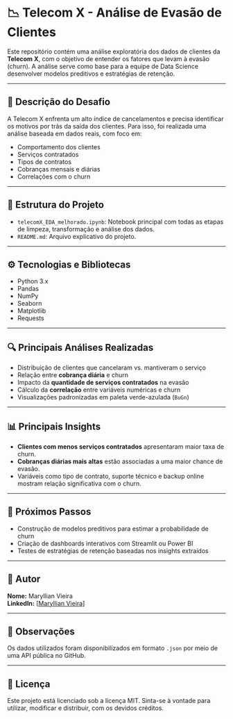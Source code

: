 # 📉 Telecom X - Análise de Evasão de Clientes

Este repositório contém uma análise exploratória dos dados de clientes da **Telecom X**, com o objetivo de entender os fatores que levam à evasão (churn). A análise serve como base para a equipe de Data Science desenvolver modelos preditivos e estratégias de retenção.

---

## 📌 Descrição do Desafio

A Telecom X enfrenta um alto índice de cancelamentos e precisa identificar os motivos por trás da saída dos clientes. Para isso, foi realizada uma análise baseada em dados reais, com foco em:

- Comportamento dos clientes
- Serviços contratados
- Tipos de contratos
- Cobranças mensais e diárias
- Correlações com o churn

---

## 📁 Estrutura do Projeto

- `telecomX_EDA_melhorado.ipynb`: Notebook principal com todas as etapas de limpeza, transformação e análise dos dados.
- `README.md`: Arquivo explicativo do projeto.

---

## ⚙️ Tecnologias e Bibliotecas

- Python 3.x
- Pandas
- NumPy
- Seaborn
- Matplotlib
- Requests

---

## 🔍 Principais Análises Realizadas

- Distribuição de clientes que cancelaram vs. mantiveram o serviço
- Relação entre **cobrança diária** e churn
- Impacto da **quantidade de serviços contratados** na evasão
- Cálculo da **correlação** entre variáveis numéricas e churn
- Visualizações padronizadas em paleta verde-azulada (`BuGn`)

---

## 📊 Principais Insights

- **Clientes com menos serviços contratados** apresentaram maior taxa de churn.
- **Cobranças diárias mais altas** estão associadas a uma maior chance de evasão.
- Variáveis como tipo de contrato, suporte técnico e backup online mostram relação significativa com o churn.

---

## 🚀 Próximos Passos

- Construção de modelos preditivos para estimar a probabilidade de churn
- Criação de dashboards interativos com Streamlit ou Power BI
- Testes de estratégias de retenção baseadas nos insights extraídos

---

## 🧠 Autor

**Nome:** Maryllian Vieira  
**LinkedIn:** [[Maryllian Vieira](https://www.linkedin.com/in/maryllian-vieira-dev/)] 

---

## 📌 Observações

Os dados utilizados foram disponibilizados em formato `.json` por meio de uma API pública no GitHub.

---

## 📄 Licença

Este projeto está licenciado sob a licença MIT. Sinta-se à vontade para utilizar, modificar e distribuir, com os devidos créditos.


